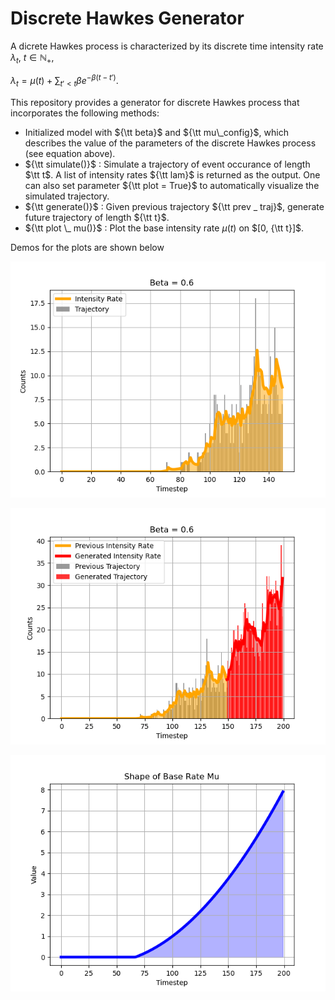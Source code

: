 # Discrete Hawkes Generator

A dicrete Hawkes process is characterized by its discrete time intensity rate $\lambda_t$, $t \in \mathbb{N}_+$, 

$\lambda_t = \mu(t) + \sum_{t' < t} \beta e^{- \beta (t - t')}.$

This repository provides a generator for discrete Hawkes process that incorporates the following methods:
- Initialized model with ${\tt beta}$ and ${\tt mu\_config}$, which describes the value of the parameters of the discrete Hawkes process (see equation above).
- ${\tt simulate()}$ : Simulate a trajectory of event occurance of length $\tt t$. A list of intensity rates ${\tt lam}$ is returned as the output. One can also set parameter ${\tt plot = True}$ to automatically visualize the simulated trajectory.
- ${\tt generate()}$ : Given previous trajectory ${\tt prev _ traj}$, generate future trajectory of length ${\tt t}$.
- ${\tt plot \_ mu()}$ : Plot the base intensity rate $\mu(t)$ on $[0, {\tt t}]$.

Demos for the plots are shown below

![fig1](/img/fig1.png) 

![fig1](/img/fig2.png)

![fig1](/img/fig3.png)
